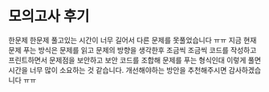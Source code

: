 # 모의고사 후기

한문제 한문제 풀고있는 시간이 너무 길어서 다른 문제를 못풀었습니다 ㅠㅠ
지금 현재 문제 푸는 방식은
문제를 읽고 문제의 방향을 생각한후 조금씩 조금씩 코드를 작성하고 프린트하면서 문제점을 보안하고 보안 코드를 조합해 문제를 푸는 형식인대
이렇게 풀면 시간을 너무 많이 소요하는 것 같습니다.
개선해야하는 방안을 추천해주시면 감사하겠습니다 ㅠㅠ